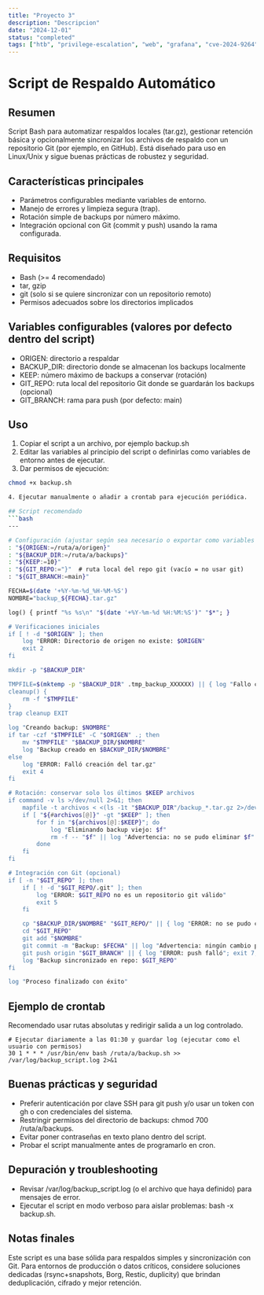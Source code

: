 ```yaml
---
title: "Proyecto 3"
description: "Descripcion"
date: "2024-12-01"
status: "completed"
tags: ["htb", "privilege-escalation", "web", "grafana", "cve-2024-9264", "docker"]
---
```


# Script de Respaldo Automático 

## Resumen
Script Bash para automatizar respaldos locales (tar.gz), gestionar retención básica y opcionalmente sincronizar los archivos de respaldo con un repositorio Git (por ejemplo, en GitHub). Está diseñado para uso en Linux/Unix y sigue buenas prácticas de robustez y seguridad.

## Características principales
- Parámetros configurables mediante variables de entorno.
- Manejo de errores y limpieza segura (trap).
- Rotación simple de backups por número máximo.
- Integración opcional con Git (commit y push) usando la rama configurada.

## Requisitos
- Bash (>= 4 recomendado)
- tar, gzip
- git (solo si se quiere sincronizar con un repositorio remoto)
- Permisos adecuados sobre los directorios implicados

## Variables configurables (valores por defecto dentro del script)
- ORIGEN: directorio a respaldar
- BACKUP_DIR: directorio donde se almacenan los backups localmente
- KEEP: número máximo de backups a conservar (rotación)
- GIT_REPO: ruta local del repositorio Git donde se guardarán los backups (opcional)
- GIT_BRANCH: rama para push (por defecto: main)

## Uso
1. Copiar el script a un archivo, por ejemplo backup.sh
2. Editar las variables al principio del script o definirlas como variables de entorno antes de ejecutar.
3. Dar permisos de ejecución:

```bash
chmod +x backup.sh

4. Ejecutar manualmente o añadir a crontab para ejecución periódica.

## Script recomendado
```bash
---

# Configuración (ajustar según sea necesario o exportar como variables de entorno)
: "${ORIGEN:=/ruta/a/origen}"
: "${BACKUP_DIR:=/ruta/a/backups}"
: "${KEEP:=10}"
: "${GIT_REPO:="}"  # ruta local del repo git (vacío = no usar git)
: "${GIT_BRANCH:=main}"

FECHA=$(date '+%Y-%m-%d_%H-%M-%S')
NOMBRE="backup_${FECHA}.tar.gz"

log() { printf "%s %s\n" "$(date '+%Y-%m-%d %H:%M:%S')" "$*"; }

# Verificaciones iniciales
if [ ! -d "$ORIGEN" ]; then
    log "ERROR: Directorio de origen no existe: $ORIGEN"
    exit 2
fi

mkdir -p "$BACKUP_DIR"

TMPFILE=$(mktemp -p "$BACKUP_DIR" .tmp_backup_XXXXXX) || { log "Fallo creando tmpfile"; exit 3; }
cleanup() {
    rm -f "$TMPFILE"
}
trap cleanup EXIT

log "Creando backup: $NOMBRE"
if tar -czf "$TMPFILE" -C "$ORIGEN" .; then
    mv "$TMPFILE" "$BACKUP_DIR/$NOMBRE"
    log "Backup creado en $BACKUP_DIR/$NOMBRE"
else
    log "ERROR: Falló creación del tar.gz"
    exit 4
fi

# Rotación: conservar solo los últimos $KEEP archivos
if command -v ls >/dev/null 2>&1; then
    mapfile -t archivos < <(ls -1t "$BACKUP_DIR"/backup_*.tar.gz 2>/dev/null || true)
    if [ "${#archivos[@]}" -gt "$KEEP" ]; then
        for f in "${archivos[@]:$KEEP}"; do
            log "Eliminando backup viejo: $f"
            rm -f -- "$f" || log "Advertencia: no se pudo eliminar $f"
        done
    fi
fi

# Integración con Git (opcional)
if [ -n "$GIT_REPO" ]; then
    if [ ! -d "$GIT_REPO/.git" ]; then
        log "ERROR: $GIT_REPO no es un repositorio git válido"
        exit 5
    fi

    cp "$BACKUP_DIR/$NOMBRE" "$GIT_REPO/" || { log "ERROR: no se pudo copiar $NOMBRE a $GIT_REPO"; exit 6; }
    cd "$GIT_REPO"
    git add "$NOMBRE"
    git commit -m "Backup: $FECHA" || log "Advertencia: ningún cambio para commitear"
    git push origin "$GIT_BRANCH" || { log "ERROR: push falló"; exit 7; }
    log "Backup sincronizado en repo: $GIT_REPO"
fi

log "Proceso finalizado con éxito"
```

## Ejemplo de crontab
Recomendado usar rutas absolutas y redirigir salida a un log controlado.

```
# Ejecutar diariamente a las 01:30 y guardar log (ejecutar como el usuario con permisos)
30 1 * * * /usr/bin/env bash /ruta/a/backup.sh >> /var/log/backup_script.log 2>&1
```

## Buenas prácticas y seguridad
- Preferir autenticación por clave SSH para git push y/o usar un token con gh o con credenciales del sistema.
- Restringir permisos del directorio de backups: chmod 700 /ruta/a/backups.
- Evitar poner contraseñas en texto plano dentro del script.
- Probar el script manualmente antes de programarlo en cron.

## Depuración y troubleshooting
- Revisar /var/log/backup_script.log (o el archivo que haya definido) para mensajes de error.
- Ejecutar el script en modo verboso para aislar problemas: bash -x backup.sh.

## Notas finales
Este script es una base sólida para respaldos simples y sincronización con Git. Para entornos de producción o datos críticos, considere soluciones dedicadas (rsync+snapshots, Borg, Restic, duplicity) que brindan deduplicación, cifrado y mejor retención.


